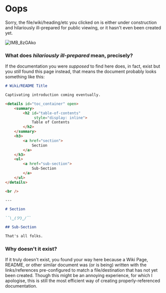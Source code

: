 # Oops

Sorry, the file/wiki/heading/etc you clicked on is either under construction and hilariously ill-prepared for public viewing, or it hasn't even been created yet.
	 
![IMB_8zGAko](https://user-images.githubusercontent.com/100762874/230758762-8ca2b912-ef19-4331-8627-a61818f5b71c.gif)


### What does *hilariously ill-prepared* mean, precisely?

If the documentation you were *supposed* to find here does, in fact, exist but you *still* found this page instead, that means the document probably looks something like this:

```markdown
# Wiki/README Title

Captivating introduction coming eventually.

<details id="toc_container" open>
	<summary>
		<h2 id="table-of-contents"
		     style="display: inline">
			Table of Contents
		</h2>
	</summary>
	<h3>
		<a href="section">
			Section
		</a>
	</h3>
	<ul>
		<a href="sub-section">
			Sub-Section
		</a>
	</ul>
</details>

<br />

---

# Section

`¯\_(ツ)_/¯`

## Sub-Section

That's all folks.
```

### Why doesn't it exist?

If it truly doesn't exist, you found your way here because a Wiki Page, README, or other similar document was (or is being) written with the links/references pre-configured to match a file/destination that has not yet been created. Though this might be an annoying experience, for which I apologise, this is still the most efficient way of creating properly-referenced documentation.
